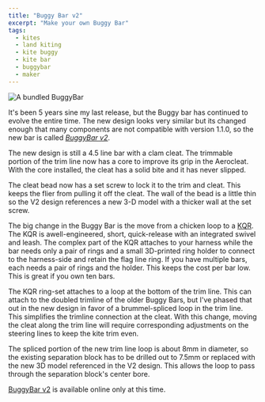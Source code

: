 ```yaml
---
title: "Buggy Bar v2"
excerpt: "Make your own Buggy Bar"
tags:
  - kites
  - land kiting
  - kite buggy
  - kite bar
  - buggybar
  - maker
---
```


![](/images/finished-v2-bar.jpg "A bundled BuggyBar")

It's been 5 years sine my last release, but the Buggy bar has continued to evolve the entire time. The new design looks very similar but its changed enough that many components are not compatible with version 1.1.0, so the new bar is called [_BuggyBar v2_](../assets/documents/buggy_bar_v2/). 

The new design is still a 4.5 line bar with a clam cleat. The trimmable portion of the trim line now has a core to improve its grip in the Aerocleat. With the core installed, the cleat has a solid bite and it has never slipped. 

The cleat bead now has a set screw to lock it to the trim and cleat. This keeps the flier from pulling it off the cleat. The wall of the bead is a little thin so the V2 design references a new 3-D model with a thicker wall at the set screw.

The big change in the Buggy Bar is the move from a chicken loop to a [KQR](https://orangekiter.jimdofree.com/kieler-quickrelease/). The KQR is awell-engineered, short, quick-release with an integrated swivel and leash. The complex part of the KQR attaches to your harness while the bar needs only a pair of rings and a small 3D-printed ring holder to connect to the harness-side and retain the flag line ring. If you have multiple bars, each needs a pair of rings and the holder. This keeps the cost per bar low. This is great if you own ten bars.

The KQR ring-set attaches to a loop at the bottom of the trim line. This can attach to the doubled trimline of the older Buggy Bars, but I've phased that out in the new design in favor of a brummel-spliced loop in the trim line. This simplifies the trimline connection at the cleat. With this change, moving the cleat along the trim line will require corresponding adjustments on the steering lines to keep the kite trim even.

The spliced portion of the new trim line loop is about 8mm in diameter, so the existing separation block has to be drilled out to 7.5mm or replaced with the new 3D model referenced in the V2 design. This allows the loop to pass through the separation block's center bore.

[BuggyBar v2](../assets/documents/buggy_bar_v2/) is available online only at this time.
